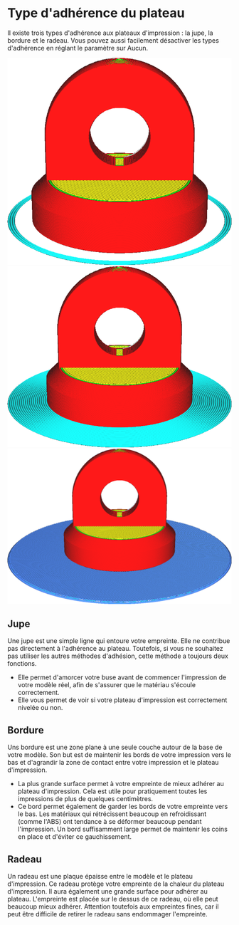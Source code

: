 Type d'adhérence du plateau
====
Il existe trois types d'adhérence aux plateaux d'impression : la jupe, la bordure et le radeau. Vous pouvez aussi facilement désactiver les types d'adhérence en réglant le paramètre sur Aucun.

![Jupe](../../../articles/images/adhesion_type_skirt.png)
![Bordure](../../../articles/images/adhesion_type_brim.png)
![Radeau](../../../articles/images/adhesion_type_raft.png)

Jupe
----
Une jupe est une simple ligne qui entoure votre empreinte. Elle ne contribue pas directement à l'adhérence au plateau. Toutefois, si vous ne souhaitez pas utiliser les autres méthodes d'adhésion, cette méthode a toujours deux fonctions.
* Elle permet d'amorcer votre buse avant de commencer l'impression de votre modèle réel, afin de s'assurer que le matériau s'écoule correctement.
* Elle vous permet de voir si votre plateau d'impression est correctement nivelée ou non.

Bordure
----
Uns bordure est une zone plane à une seule couche autour de la base de votre modèle. Son but est de maintenir les bords de votre impression vers le bas et d'agrandir la zone de contact entre votre impression et le plateau d'impression.
* La plus grande surface permet à votre empreinte de mieux adhérer au plateau d'impression. Cela est utile pour pratiquement toutes les impressions de plus de quelques centimètres.
* Ce bord permet également de garder les bords de votre empreinte vers le bas. Les matériaux qui rétrécissent beaucoup en refroidissant (comme l'ABS) ont tendance à se déformer beaucoup pendant l'impression. Un bord suffisamment large permet de maintenir les coins en place et d'éviter ce gauchissement.

Radeau
----
Un radeau est une plaque épaisse entre le modèle et le plateau d'impression. Ce radeau protège votre empreinte de la chaleur du plateau d'impression. Il aura également une grande surface pour adhérer au plateau. L'empreinte est placée sur le dessus de ce radeau, où elle peut beaucoup mieux adhérer. Attention toutefois aux empreintes fines, car il peut être difficile de retirer le radeau sans endommager l'empreinte.
